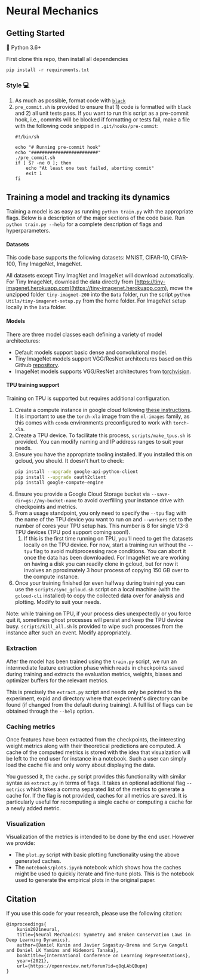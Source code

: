 # Neural Mechanics

## Getting Started
:snake: Python 3.6+

First clone this repo, then install all dependencies
```
pip install -r requirements.txt
```

### Style :computer:
1. As much as possible, format code with [`black`](https://black.readthedocs.io/en/stable/)
1. `pre_commit.sh` is provided to ensure that 1) code is formatted with `black` and 2) all unit tests pass. If you want to run this script as a pre-commit hook, i.e., commits will be blocked if formatting or tests fail, make a file with the following code snipped in `.git/hooks/pre-commit`:
    ```
    #!/bin/sh

    echo "# Running pre-commit hook"
    echo "#########################"
    ./pre_commit.sh
    if [ $? -ne 0 ]; then
        echo "At least one test failed, aborting commit"
        exit 1
    fi
    ```

## Training a model and tracking its dynamics
Training a model is as easy as running `python train.py` with the appropriate flags.
Below is a description of the major sections of the code base. Run `python train.py --help` for a complete description of flags and hyperparameters.

#### Datasets
This code base supports the following datasets: MNIST, CIFAR-10, CIFAR-100, Tiny ImageNet, ImageNet.

All datasets except Tiny ImagNet and ImageNet will download automatically.  For Tiny ImageNet, download the data directly from [https://tiny-imagenet.herokuapp.com](https://tiny-imagenet.herokuapp.com), move the unzipped folder ``tiny-imagnet-200`` into the ```Data``` folder, run the script `python Utils/tiny-imagenet-setup.py` from the home folder. For ImageNet setup locally in the ```Data``` folder.

#### Models

There are three model classes each defining a variety of model architectures:
 - Default models support basic dense and convolutional model.
 - Tiny ImageNet models support VGG/ResNet architectures based on this Github [repository](https://github.com/weiaicunzai/pytorch-cifar100).
 - ImageNet models supports VGG/ResNet architectures from [torchvision](https://pytorch.org/docs/stable/torchvision/models.html).

#### TPU training support
Training on TPU is supported but requires additional configuration.

1. Create a compute instance in google cloud following [these instructions](https://cloud.google.com/tpu/docs/tutorials/resnet-pytorch). It is important to use the `torch-xla` image from the `ml-images` family, as this comes with `conda` environments preconfigured to work with `torch-xla`.
1. Create a TPU device. To facilitate this process, `scripts/make_tpus.sh` is provided. You can modify naming and IP address ranges to suit your needs.
1. Ensure you have the appropriate tooling installed. If you installed this on gcloud, you should. It doesn't hurt to check:
    ```bash
    pip install --upgrade google-api-python-client
    pip install --upgrade oauth2client
    pip install google-compute-engine
    ```
1. Ensure you provide a Google Cloud Storage bucket via `--save-dir=gs://my-bucket-name` to avoid overfilling your instance drive with checkpoints and metrics.
1. From a usage standpoint, you only need to specify the `--tpu` flag with the name of the TPU device you want to run on and `--workers` set to the number of cores your TPU setup has. This number is 8 for single V3-8 TPU devices (TPU pod support coming soon!).
    1. If this is the first time running on TPU, you'll need to get the datasets locally on the TPU device. For now, start a training run without the `--tpu` flag to avoid multiprocessing race conditions. You can abort it once the data has been downloaded. For ImageNet we are working on having a disk you can readily clone in gcloud, but for now it involves an pproximately 3 hour process of copying 150 GB over to the compute instance.
1. Once your training finished (or even halfway during training) you can use the `scripts/sync_gcloud.sh` script on a local machine (with the `gcloud-cli` installed) to copy the collected data over for analysis and plotting. Modify to suit your needs.

Note: while training on TPU, if your process dies unexpectedly or you force quit it, sometimes ghost processes will persist and keep the TPU device busy. `scripts/kill_all.sh` is provided to wipe such processes from the instance after such an event. Modify appropriately.

### Extraction

After the model has been trained using the `train.py` script, we run an intermediate feature extraction phase which reads in checkpoints saved during training and extracts the evaluation metrics, weights, biases and optimizer buffers for the relevant metrics.

This is precisely the `extract.py` script and needs only be pointed to the experiment, expid and directory where that experiment's directory can be found (if changed from the default during training).
A full list of flags can be obtained through the `--help` option.

### Caching metrics

Once features have been extracted from the checkpoints, the interesting weight metrics along with their theoretical predictions are computed.
A cache of the computed metrics is stored with the idea that visualzation will be left to the end user for instance in a notebook.
Such a user can simply load the cache file and only worry about displaying the data.

You guessed it, the `cache.py` script provides this functionality with similar syntax as `extract.py` in terms of flags.
It takes an optional additional flag `--metrics` which takes a comma separated list of the metrics to generate a cache for.
If the flag is not provided, caches for all metrics are saved.
It is particularly useful for recomputing a single cache or computing a cache for a newly added metric.

### Visualization

Visualization of the metrics is intended to be done by the end user.
However we provide:
- The `plot.py` script with basic plotting functionality using the above generated caches.
- The `notebooks/plots.ipynb` notebook which shows how the caches might be used to quickly iterate and fine-tune plots. This is the notebook used to generate the empirical plots in the original paper.

## Citation
If you use this code for your research, please use the following citation:

```
@inproceedings{
    kunin2021neural,
    title={Neural Mechanics: Symmetry and Broken Conservation Laws in Deep Learning Dynamics},
    author={Daniel Kunin and Javier Sagastuy-Brena and Surya Ganguli and Daniel LK Yamins and Hidenori Tanaka},
    booktitle={International Conference on Learning Representations},
    year={2021},
    url={https://openreview.net/forum?id=q8qLAbQBupm}
}
```
